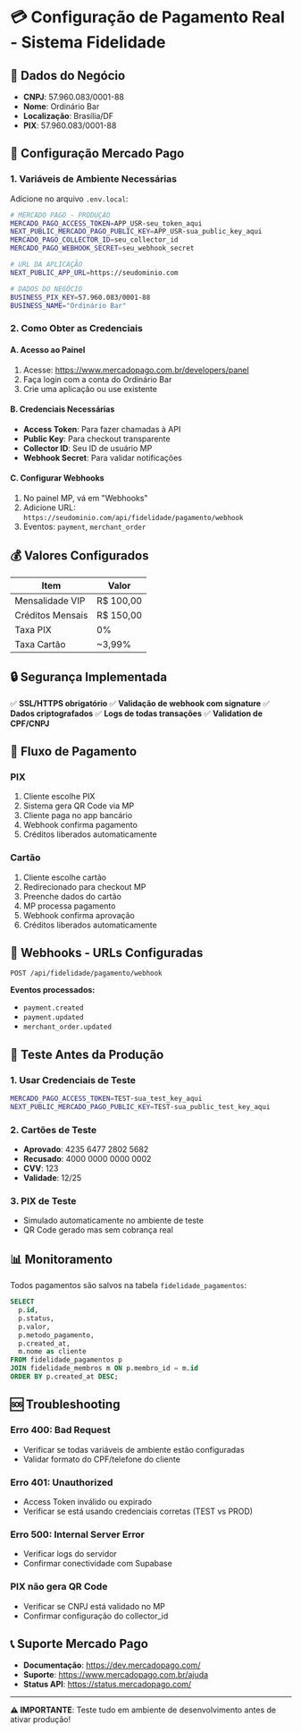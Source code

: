 # 💳 Configuração de Pagamento Real - Sistema Fidelidade

## 🏢 Dados do Negócio
- **CNPJ**: 57.960.083/0001-88
- **Nome**: Ordinário Bar
- **Localização**: Brasília/DF
- **PIX**: 57.960.083/0001-88

## 🔧 Configuração Mercado Pago

### 1. Variáveis de Ambiente Necessárias

Adicione no arquivo `.env.local`:

```bash
# MERCADO PAGO - PRODUÇÃO
MERCADO_PAGO_ACCESS_TOKEN=APP_USR-seu_token_aqui
NEXT_PUBLIC_MERCADO_PAGO_PUBLIC_KEY=APP_USR-sua_public_key_aqui
MERCADO_PAGO_COLLECTOR_ID=seu_collector_id
MERCADO_PAGO_WEBHOOK_SECRET=seu_webhook_secret

# URL DA APLICAÇÃO
NEXT_PUBLIC_APP_URL=https://seudominio.com

# DADOS DO NEGÓCIO
BUSINESS_PIX_KEY=57.960.083/0001-88
BUSINESS_NAME="Ordinário Bar"
```

### 2. Como Obter as Credenciais

#### A. Acesso ao Painel
1. Acesse: https://www.mercadopago.com.br/developers/panel
2. Faça login com a conta do Ordinário Bar
3. Crie uma aplicação ou use existente

#### B. Credenciais Necessárias
- **Access Token**: Para fazer chamadas à API
- **Public Key**: Para checkout transparente
- **Collector ID**: Seu ID de usuário MP
- **Webhook Secret**: Para validar notificações

#### C. Configurar Webhooks
1. No painel MP, vá em "Webhooks"
2. Adicione URL: `https://seudominio.com/api/fidelidade/pagamento/webhook`
3. Eventos: `payment`, `merchant_order`

## 💰 Valores Configurados

| Item | Valor |
|------|-------|
| Mensalidade VIP | R$ 100,00 |
| Créditos Mensais | R$ 150,00 |
| Taxa PIX | 0% |
| Taxa Cartão | ~3,99% |

## 🔒 Segurança Implementada

✅ **SSL/HTTPS obrigatório**
✅ **Validação de webhook com signature**
✅ **Dados criptografados**
✅ **Logs de todas transações**
✅ **Validation de CPF/CNPJ**

## 🚀 Fluxo de Pagamento

### PIX
1. Cliente escolhe PIX
2. Sistema gera QR Code via MP
3. Cliente paga no app bancário
4. Webhook confirma pagamento
5. Créditos liberados automaticamente

### Cartão
1. Cliente escolhe cartão
2. Redirecionado para checkout MP
3. Preenche dados do cartão
4. MP processa pagamento
5. Webhook confirma aprovação
6. Créditos liberados automaticamente

## 🔄 Webhooks - URLs Configuradas

```
POST /api/fidelidade/pagamento/webhook
```

**Eventos processados:**
- `payment.created`
- `payment.updated` 
- `merchant_order.updated`

## 🧪 Teste Antes da Produção

### 1. Usar Credenciais de Teste
```bash
MERCADO_PAGO_ACCESS_TOKEN=TEST-sua_test_key_aqui
NEXT_PUBLIC_MERCADO_PAGO_PUBLIC_KEY=TEST-sua_public_test_key_aqui
```

### 2. Cartões de Teste
- **Aprovado**: 4235 6477 2802 5682
- **Recusado**: 4000 0000 0000 0002
- **CVV**: 123
- **Validade**: 12/25

### 3. PIX de Teste
- Simulado automaticamente no ambiente de teste
- QR Code gerado mas sem cobrança real

## 📊 Monitoramento

Todos pagamentos são salvos na tabela `fidelidade_pagamentos`:

```sql
SELECT 
  p.id,
  p.status,
  p.valor,
  p.metodo_pagamento,
  p.created_at,
  m.nome as cliente
FROM fidelidade_pagamentos p
JOIN fidelidade_membros m ON p.membro_id = m.id
ORDER BY p.created_at DESC;
```

## 🆘 Troubleshooting

### Erro 400: Bad Request
- Verificar se todas variáveis de ambiente estão configuradas
- Validar formato do CPF/telefone do cliente

### Erro 401: Unauthorized  
- Access Token inválido ou expirado
- Verificar se está usando credenciais corretas (TEST vs PROD)

### Erro 500: Internal Server Error
- Verificar logs do servidor
- Confirmar conectividade com Supabase

### PIX não gera QR Code
- Verificar se CNPJ está validado no MP
- Confirmar configuração do collector_id

## 📞 Suporte Mercado Pago

- **Documentação**: https://dev.mercadopago.com/
- **Suporte**: https://www.mercadopago.com.br/ajuda
- **Status API**: https://status.mercadopago.com/

---

**⚠️ IMPORTANTE**: Teste tudo em ambiente de desenvolvimento antes de ativar produção!
